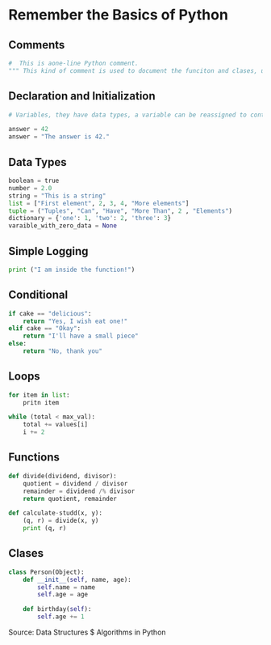 # Remember the Basics of Python

## Comments

```python
#  This is aone-line Python comment.
""" This kind of comment is used to document the funciton and clases, usually multiple lines"""
```

## Declaration and Initialization

```python
# Variables, they have data types, a variable can be reassigned to contain a different data type

answer = 42
answer = "The answer is 42."
```

## Data Types
```python
boolean = true
number = 2.0
string = "This is a string"
list = ["First element", 2, 3, 4, "More elements"]
tuple = ("Tuples", "Can", "Have", "More Than", 2 , "Elements")
dictionary = {'one': 1, 'two': 2, 'three': 3}
varaible_with_zero_data = None
```

## Simple Logging
```python
print ("I am inside the function!")
```

## Conditional
```python
if cake == "delicious":
    return "Yes, I wish eat one!"
elif cake == "Okay":
    return "I'll have a small piece"
else:
    return "No, thank you"
```

## Loops
```python
for item in list:
    pritn item

while (total < max_val):
    total += values[i]
    i += 2
```

## Functions
```python
def divide(dividend, divisor):
    quotient = dividend / divisor
    remainder = dividend /% divisor
    return quotient, remainder

def calculate-studd(x, y):
    (q, r) = divide(x, y)
    print (q, r)
```

## Clases
```python
class Person(Object):
    def __init__(self, name, age):
        self.name = name
        self.age = age

    def birthday(self):
        self.age += 1

```


Source: Data Structures $ Algorithms in Python